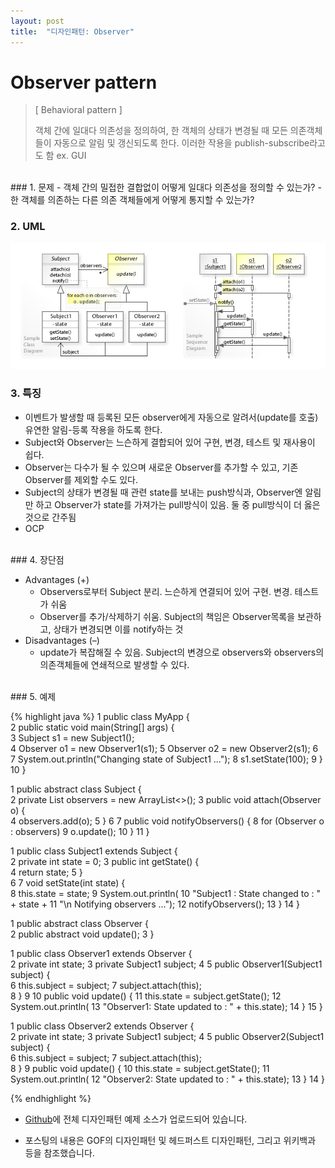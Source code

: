 ```yaml
---
layout: post
title:  "디자인패턴: Observer"
---
```


# Observer pattern
> [ Behavioral pattern ]
> 
> 객체 간에 일대다 의존성을 정의하여, 한 객체의 상태가 변경될 때 모든 의존객체들이 자동으로 알림 및 갱신되도록 한다. 
> 이러한 작용을 publish-subscribe라고도 함 ex. GUI



<br/>
### 1. 문제
- 객체 간의 밀접한 결합없이 어떻게 일대다 의존성을 정의할 수 있는가?
- 한 객체를 의존하는 다른 의존 객체들에게 어떻게 통지할 수 있는가?

### 2. UML

![Observer](/assets/images/designpattern/Observer.png)


### 3. 특징

- 이벤트가 발생할 때 등록된 모든 observer에게 자동으로 알려서(update를 호출) 유연한 알림-등록 작용을 하도록 한다.
- Subject와 Observer는 느슨하게 결합되어 있어 구현, 변경, 테스트 및 재사용이 쉽다.
- Observer는 다수가 될 수 있으며 새로운 Observer를 추가할 수 있고, 기존 Observer를 제외할 수도 있다.
- Subject의 상태가 변경될 때 관련 state를 보내는 push방식과, Observer엔 알림만 하고 Observer가 state를 가져가는 pull방식이 있음. 둘 중 pull방식이 더 옳은 것으로 간주됨
- OCP

<br/>
### 4. 장단점

- Advantages (+)
  - Observers로부터 Subject 분리. 느슨하게 연결되어 있어 구현. 변경. 테스트가 쉬움
  - Observer를 추가/삭제하기 쉬움. Subject의 책임은 Observer목록을 보관하고, 상태가 변경되면 이를 notify하는 것
- Disadvantages (–)
    - update가 복잡해질 수 있음. Subject의 변경으로 observers와 observers의 의존객체들에 연쇄적으로 발생할 수 있다.

<br/>
### 5. 예제

{% highlight java %}
1  public class MyApp {  
2      public static void main(String[] args) {  
3          Subject s1 = new Subject1();           
4          Observer o1 = new Observer1(s1);
5          Observer o2 = new Observer2(s1);
6             
7          System.out.println("Changing state of Subject1 ...");
8          s1.setState(100);
9      }
10  }

1  public abstract class Subject {  
2      private List<Observer> observers = new ArrayList<>();
3      public void attach(Observer o) {  
4          observers.add(o);
5      }
6
7     public void notifyObservers() {
8         for (Observer o : observers)
9             o.update();
10      }
11  }

1  public class Subject1 extends Subject {  
2      private int state = 0;
3      public int getState() {  
4          return state;
5      }  
6
7      void setState(int state) {  
8          this.state = state;
9          System.out.println(
10              "Subject1 : State changed to : " + state +
11              "\n           Notifying observers ...");
12          notifyObservers();
13      }
14  }

1  public abstract class Observer {  
2      public abstract void update();
3  }

1  public class Observer1 extends Observer {  
2      private int state;
3      private Subject1 subject;
4
5      public Observer1(Subject1 subject) {  
6          this.subject = subject;
7          subject.attach(this);  
8      }
9
10      public void update() {
11          this.state = subject.getState();
12          System.out.println(
13              "Observer1: State updated to : " + this.state);
14      }
15  }

1  public class Observer2 extends Observer {  
2      private int state;
3      private Subject1 subject;
4
5      public Observer2(Subject1 subject) {  
6          this.subject = subject;
7          subject.attach(this);  
8      }
9      public void update() {
10          this.state = subject.getState();
11          System.out.println(
12              "Observer2: State updated to : " + this.state);
13      }
14  }

{% endhighlight %}

* [Github]에 전체 디자인패턴 예제 소스가 업로드되어 있습니다.
* 포스팅의 내용은 GOF의 디자인패턴 및 헤드퍼스트 디자인패턴, 그리고 위키백과 등을 참조했습니다.

  [Github]: https://github.com/hyooi/TIL/tree/master/til.designpattern